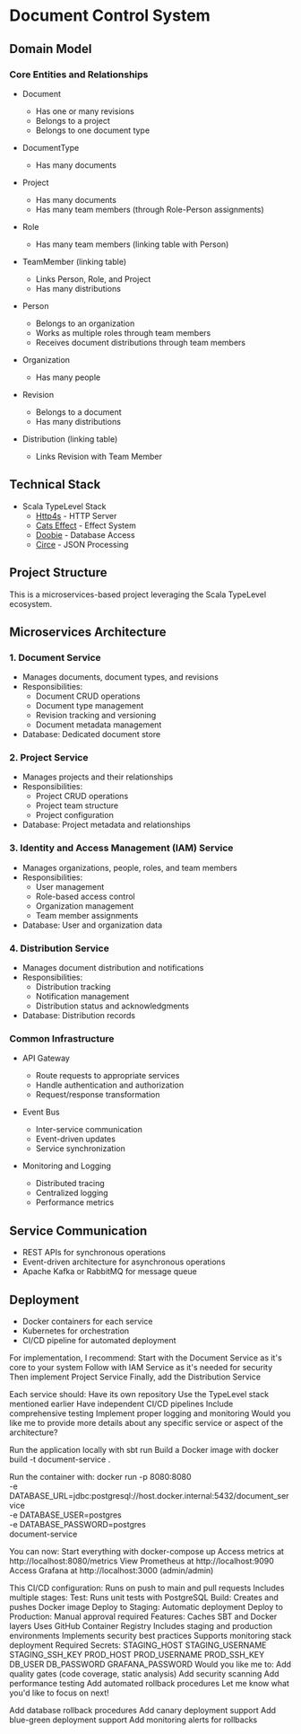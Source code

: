 # Document Control System

## Domain Model

### Core Entities and Relationships
- Document
  - Has one or many revisions
  - Belongs to a project
  - Belongs to one document type

- DocumentType
  - Has many documents

- Project
  - Has many documents
  - Has many team members (through Role-Person assignments)

- Role
  - Has many team members (linking table with Person)

- TeamMember (linking table)
  - Links Person, Role, and Project
  - Has many distributions

- Person
  - Belongs to an organization
  - Works as multiple roles through team members
  - Receives document distributions through team members

- Organization
  - Has many people

- Revision
  - Belongs to a document
  - Has many distributions

- Distribution (linking table)
  - Links Revision with Team Member

## Technical Stack
- Scala TypeLevel Stack
  - [Http4s](https://http4s.org/) - HTTP Server
  - [Cats Effect](https://typelevel.org/cats-effect/) - Effect System
  - [Doobie](https://tpolecat.github.io/doobie/) - Database Access
  - [Circe](https://circe.github.io/circe/) - JSON Processing

## Project Structure
This is a microservices-based project leveraging the Scala TypeLevel ecosystem.

## Microservices Architecture

### 1. Document Service
- Manages documents, document types, and revisions
- Responsibilities:
  - Document CRUD operations
  - Document type management
  - Revision tracking and versioning
  - Document metadata management
- Database: Dedicated document store

### 2. Project Service
- Manages projects and their relationships
- Responsibilities:
  - Project CRUD operations
  - Project team structure
  - Project configuration
- Database: Project metadata and relationships

### 3. Identity and Access Management (IAM) Service
- Manages organizations, people, roles, and team members
- Responsibilities:
  - User management
  - Role-based access control
  - Organization management
  - Team member assignments
- Database: User and organization data

### 4. Distribution Service
- Manages document distribution and notifications
- Responsibilities:
  - Distribution tracking
  - Notification management
  - Distribution status and acknowledgments
- Database: Distribution records

### Common Infrastructure
- API Gateway
  - Route requests to appropriate services
  - Handle authentication and authorization
  - Request/response transformation
  
- Event Bus
  - Inter-service communication
  - Event-driven updates
  - Service synchronization

- Monitoring and Logging
  - Distributed tracing
  - Centralized logging
  - Performance metrics

## Service Communication
- REST APIs for synchronous operations
- Event-driven architecture for asynchronous operations
- Apache Kafka or RabbitMQ for message queue

## Deployment
- Docker containers for each service
- Kubernetes for orchestration
- CI/CD pipeline for automated deployment


For implementation, I recommend:
Start with the Document Service as it's core to your system
Follow with IAM Service as it's needed for security
Then implement Project Service
Finally, add the Distribution Service

Each service should:
Have its own repository
Use the TypeLevel stack mentioned earlier
Have independent CI/CD pipelines
Include comprehensive testing
Implement proper logging and monitoring
Would you like me to provide more details about any specific service or aspect of the architecture?

Run the application locally with sbt run
Build a Docker image with docker build -t document-service .

Run the container with:
docker run -p 8080:8080 \
  -e DATABASE_URL=jdbc:postgresql://host.docker.internal:5432/document_service \
  -e DATABASE_USER=postgres \
  -e DATABASE_PASSWORD=postgres \
  document-service


You can now:
Start everything with docker-compose up
Access metrics at http://localhost:8080/metrics
View Prometheus at http://localhost:9090
Access Grafana at http://localhost:3000 (admin/admin)


This CI/CD configuration:
Runs on push to main and pull requests
Includes multiple stages:
Test: Runs unit tests with PostgreSQL
Build: Creates and pushes Docker image
Deploy to Staging: Automatic deployment
Deploy to Production: Manual approval required
Features:
Caches SBT and Docker layers
Uses GitHub Container Registry
Includes staging and production environments
Implements security best practices
Supports monitoring stack deployment
Required Secrets:
STAGING_HOST
STAGING_USERNAME
STAGING_SSH_KEY
PROD_HOST
PROD_USERNAME
PROD_SSH_KEY
DB_USER
DB_PASSWORD
GRAFANA_PASSWORD
Would you like me to:
Add quality gates (code coverage, static analysis)
Add security scanning
Add performance testing
Add automated rollback procedures
Let me know what you'd like to focus on next!

Add database rollback procedures
Add canary deployment support
Add blue-green deployment support
Add monitoring alerts for rollbacks

